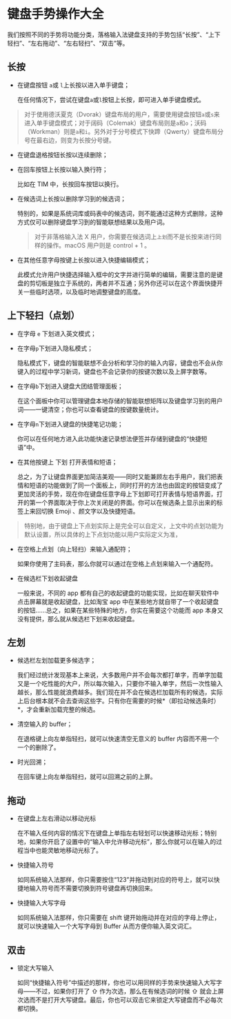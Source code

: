 # 键盘手势操作大全

我们按照不同的手势将功能分类，落格输入法键盘支持的手势包括“长按”、“上下轻扫”、“左右拖动”、“左右轻扫”、“双击”等。

## 长按

* 在键盘按钮 `a`或 `l`上长按以进入单手键盘；

  在任何情况下，尝试在键盘`a`或`l`按钮上长按，即可进入单手键盘模式。

> 对于使用德沃夏克（Dvorak）键盘布局的用户，需要使用键盘按钮`a`或`s`来进入单手键盘模式；对于阔码（Colemak）键盘布局则是`a`和`o`；沃码（Workman）则是`a`和`i`。另外对于分号模式下快蹄（Qwerty）键盘布局分号在最右边，则变为长按分号键。

* 在键盘退格按钮长按以连续删除；
* 在回车按钮上长按以输入换行符；
  
  比如在 TIM 中，长按回车按钮以换行。

* 在候选词上长按以删除学习到的候选词；
  
  特别的，如果是系统词库或码表中的候选词，则不能通过这种方式删除，这种方式仅可以删除键盘学习到的智能联想结果以及用户词。
  > 对于非落格输入法 X 用户，你需要在候选词上`上划`而不是长按来进行同样的操作。macOS 用户则是 control + 1 。

* 在其他任意字母按键上长按以进入快捷编辑模式；
  
  此模式允许用户快捷选择输入框中的文字并进行简单的编辑，需要注意的是键盘的剪切板是独立于系统的，两者并不互通；另外你还可以在这个界面快捷开关一些临时选项，以及临时地调整键盘的高度。


## 上下轻扫（点划）

* 在字母 `e` 下划进入英文模式；
* 在字母`p`下划进入隐私模式；

  隐私模式下，键盘的智能联想不会分析和学习你的输入内容，键盘也不会从你键入的过程中学习新词，键盘也不会记录你的按键次数以及上屏字数等。

* 在字母`b`下划进入键盘大团结管理面板；
   
   在这个面板中你可以管理键盘本地存储的智能联想矩阵以及键盘学习到的用户词——一键清空；你也可以查看键盘的按键数量统计。

* 在字母`n`下划进入键盘的快捷笔记功能；
  
  你可以在任何地方进入此功能快速记录想法便签并存储到键盘的“快捷短语”中。
  
* 在其他按键上 下划 打开表情和短语；
  
  总之，为了让键盘界面更加简洁美观——同时又能兼顾左右手用户，我们把表情和短语的功能做到了同一个面板上，同时打开的方法也由固定的按钮变成了更加灵活的手势，现在你在键盘任意字母上下划即可打开表情与短语界面，打开的第一个界面取决于你上次关闭是的界面。你可以在候选条上显示出来的标签上来回切换 Emoji 、颜文字以及快捷短语。
  
 > 特别地，由于键盘上下点划实际上是完全可以自定义，上文中的点划功能为默认设置，所以具体的上下点划功能以用户实际定义为准，
  
* 在空格上点划（向上轻扫）来输入通配符；
  
  如果你使用了主码表，那么你就可以通过在空格上点划来输入一个通配符。

* 在候选栏下划收起键盘
  
  一般来说，不同的 app 都有自己的收起键盘的功能实现，比如在聊天软件中点击屏幕就是收起键盘，比如淘宝 app 中在某些地方就自带了一个收起键盘的按钮……总之，如果在某些特殊的地方，你实在需要这个功能而 app 本身又没有提供，那么就从候选栏下划来收起键盘。

## 左划

* 候选栏左划加载更多候选字；
  
  我们经过统计发现基本上来说，大多数用户并不会每次都打单字，而单字加载又是一个吃性能的大户，所以每次输入，只要你不输入单字，然后一次性输入越长，那么性能就浪费越多。我们现在并不会在候选栏加载所有的候选，实际上后台根本就不会去查询这些字。只有你在需要的时候*（即拉动候选条时）*，才会重新加载完整的候选。

* 清空输入的 buffer；
  
  在退格键上向左单指轻扫，就可以快速清空无意义的 buffer 内容而不用一个一个的删除了。

* 时光回溯；
  
  在回车键上向左单指轻扫，就可以回溯之前的上屏。

## 拖动

* 在键盘上左右滑动以移动光标
  
  在不输入任何内容的情况下在键盘上单指左右轻划可以快速移动光标；特别地，如果你开启了设置中的“输入中允许移动光标”，那么你就可以在输入的过程当中也能灵敏地移动光标了。

* 快捷输入符号
  
  如同系统输入法那样，你只需要按住“123”并拖动到对应的符号上，就可以快捷地输入符号而不需要切换到符号键盘再切换回来。

* 快捷输入大写字母
  
  如同系统输入法那样，你只需要在 shift 键开始拖动并在对应的字母上停止，就可以快速输入一个大写字母到 Buffer 从而方便你输入英文词汇。

## 双击

* 锁定大写输入
  
  如同“快捷输入符号”中描述的那样，你也可以用同样的手势来快速输入大写字母——不过，如果你打开了 ⇧ 作为次选，那么在有候选词的时候 ⇧ 就会上屏次选而不是打开大写键盘。最后，你也可以双击它来锁定大写键盘而不必每次都切换。

